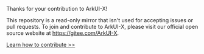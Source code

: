 Thanks for your contribution to ArkUI-X!

This repository is a read-only mirror that isn't used for accepting issues or pull requests.
To join and contribute to ArkUI-X, please visit our official open source website at https://gitee.com/ArkUI-X.

[Learn how to contribute >>](https://gitee.com/arkui-x/docs/blob/ArkUI-X-5.0-Beta1/en/contribute/how-to-contribute.md)